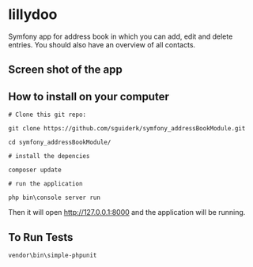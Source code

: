 lillydoo
========

Symfony app for address book in which you can add, edit and delete entries. You should
also have an overview of all contacts.

## Screen shot of the app 

## How to install on your computer

`# Clone this git repo:`

`git clone https://github.com/sguiderk/symfony_addressBookModule.git`

`cd symfony_addressBookModule/`

`# install the depencies `

`composer update`

`# run the application `

`php bin\console server run `

Then it will open http://127.0.0.1:8000 and the application will be running.

## To Run Tests

`vendor\bin\simple-phpunit`

